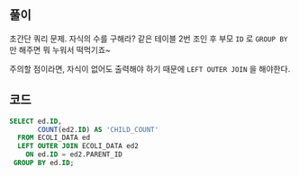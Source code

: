 ## 풀이

초간단 쿼리 문제. 자식의 수를 구해라? 같은 테이블 2번 조인 후 부모 `ID` 로 `GROUP BY` 만 해주면 뭐 누워서 떡먹기죠~

주의할 점이라면, 자식이 없어도 출력해야 하기 때문에 `LEFT OUTER JOIN` 을 해야한다.

## 코드

```sql
SELECT ed.ID,
       COUNT(ed2.ID) AS 'CHILD_COUNT'
  FROM ECOLI_DATA ed
  LEFT OUTER JOIN ECOLI_DATA ed2
    ON ed.ID = ed2.PARENT_ID
 GROUP BY ed.ID;
```
